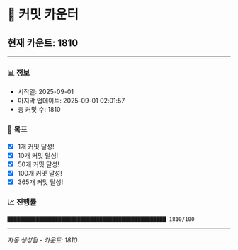 # 🔢 커밋 카운터

## 현재 카운트: 1810

---

### 📊 정보
- 시작일: 2025-09-01
- 마지막 업데이트: 2025-09-01 02:01:57
- 총 커밋 수: 1810

### 🎯 목표
- [x] 1개 커밋 달성!
- [x] 10개 커밋 달성!
- [x] 50개 커밋 달성!
- [x] 100개 커밋 달성!
- [x] 365개 커밋 달성!

### 📈 진행률
```
██████████████████████████████████████████████████ 1810/100
```

---
*자동 생성됨 - 카운트: 1810*
